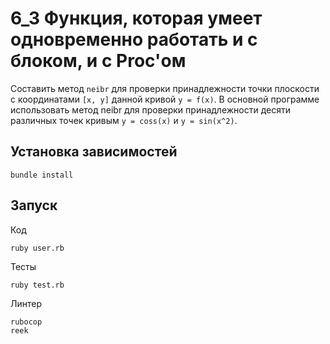 # 6_3 Функция, которая умеет одновременно работать и с блоком, и с Proc'ом

Составить метод `neibr` для проверки принадлежности точки плоскости с координатами `[x, y]` данной кривой `y = f(x)`. В основной программе использовать метод neibr для проверки принадлежности десяти различных точек кривым `y = coss(x)` и `y = sin(x^2)`.

## Установка зависимостей

```
bundle install
```

## Запуск

Код

```
ruby user.rb
```

Тесты

```
ruby test.rb
```

Линтер

```
rubocop
reek
```
